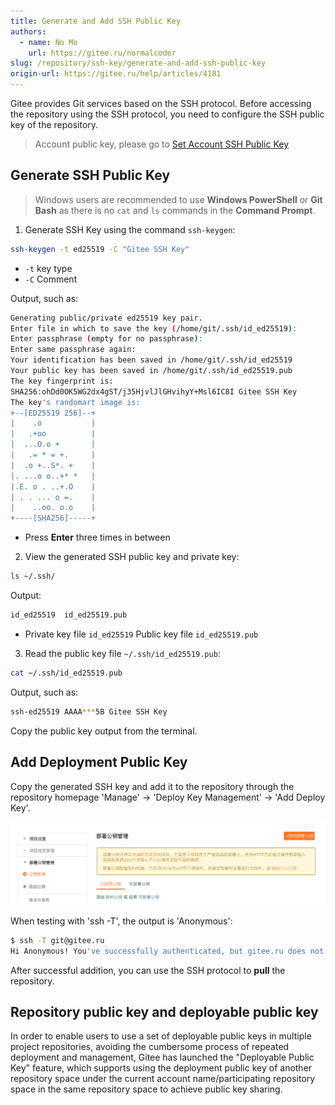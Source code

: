 ```yaml
---
title: Generate and Add SSH Public Key
authors:
  - name: No Mo
    url: https://gitee.ru/normalcoder
slug: /repository/ssh-key/generate-and-add-ssh-public-key
origin-url: https://gitee.ru/help/articles/4181
---
```


Gitee provides Git services based on the SSH protocol. Before accessing the repository using the SSH protocol, you need to configure the SSH public key of the repository.

> Account public key, please go to [Set Account SSH Public Key](/base/account/Set-SSH-Public-Key)

## Generate SSH Public Key

> Windows users are recommended to use **Windows PowerShell** or **Git Bash** as there is no `cat` and `ls` commands in the **Command Prompt**.

1. Generate SSH Key using the command `ssh-keygen`:

```bash
ssh-keygen -t ed25519 -C "Gitee SSH Key"
```

* `-t` key type
* `-C` Comment

Output, such as:

```bash
Generating public/private ed25519 key pair.
Enter file in which to save the key (/home/git/.ssh/id_ed25519):
Enter passphrase (empty for no passphrase):
Enter same passphrase again:
Your identification has been saved in /home/git/.ssh/id_ed25519
Your public key has been saved in /home/git/.ssh/id_ed25519.pub
The key fingerprint is:
SHA256:ohDd0OK5WG2dx4gST/j35HjvlJlGHvihyY+Msl6IC8I Gitee SSH Key
The key's randomart image is:
+--[ED25519 256]--+
|    .o           |
|   .+oo          |
|  ...O.o +       |
|   .= * = +.     |
|  .o +..S*. +    |
|. ...o o..+* *   |
|.E. o . ..+.O    |
| . . ... o =.    |
|    ..oo. o.o    |
+----[SHA256]-----+
```

* Press **Enter** three times in between

2. View the generated SSH public key and private key:

```bash
ls ~/.ssh/
```

Output:

```bash
id_ed25519  id_ed25519.pub
```

* Private key file `id_ed25519`
Public key file `id_ed25519.pub`

3. Read the public key file `~/.ssh/id_ed25519.pub`:

```bash
cat ~/.ssh/id_ed25519.pub
```

Output, such as:

```bash
ssh-ed25519 AAAA***5B Gitee SSH Key
```

Copy the public key output from the terminal.

## Add Deployment Public Key

Copy the generated SSH key and add it to the repository through the repository homepage 'Manage' -> 'Deploy Key Management' -> 'Add Deploy Key'.

![Add Deployment Key](./assets/deploy_keys_create.png "Add Deployment Key")

When testing with 'ssh -T', the output is 'Anonymous':

```bash
$ ssh -T git@gitee.ru
Hi Anonymous! You've successfully authenticated, but gitee.ru does not provide shell access.
```

After successful addition, you can use the SSH protocol to **pull** the repository.

## Repository public key and deployable public key

In order to enable users to use a set of deployable public keys in multiple project repositories, avoiding the cumbersome process of repeated deployment and management, Gitee has launched the "Deployable Public Key" feature, which supports using the deployment public key of another repository space under the current account name/participating repository space in the same repository space to achieve public key sharing.
